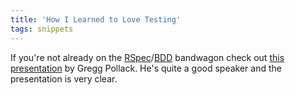 ```yaml
---
title: 'How I Learned to Love Testing'
tags: snippets
---
```


If you're not already on the [RSpec](http://www.wincent.com/knowledge-base/RSpec)/[BDD](http://www.wincent.com/knowledge-base/BDD) bandwagon check out [this presentation](http://www.railsenvy.com/2007/10/4/how-i-learned-to-love-testing-presentation) by Gregg Pollack. He's quite a good speaker and the presentation is very clear.
